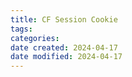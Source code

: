 ```yaml
---
title: CF Session Cookie
tags: 
categories: 
date created: 2024-04-17
date modified: 2024-04-17
---
```

